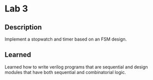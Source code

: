 # Lab 3

## Description

Implement a stopwatch and timer based on an FSM design.

## Learned

Learned how to write verilog programs that are sequential and design modules that have both sequential and combinatorial logic.